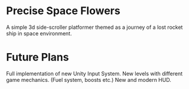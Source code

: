 # Precise Space Flowers

A simple 3d side-scroller platformer themed as a journey of a lost rocket ship in space environment.

# Future Plans
Full implementation of new Unity Input System.
New levels with different game mechanics. (Fuel system, boosts etc.)
New and modern HUD.
